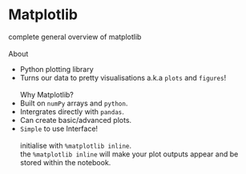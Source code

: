 # Matplotlib
complete general overview of matplotlib</br></br>
About
- Python plotting library
- Turns our data to pretty visualisations a.k.a `plots` and `figures`!</br></br>
Why Matplotlib?
- Built on `numPy` arrays and `python`.
- Intergrates directly with `pandas`.
- Can create basic/advanced plots.
- `Simple` to use Interface!
</br></br>
initialise with `%matplotlib inline`.</br>
the `%matplotlib inline` will make your plot outputs appear and be stored within the notebook.
